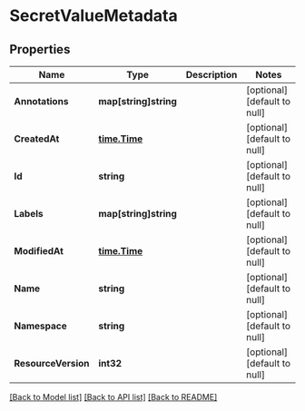 # SecretValueMetadata

## Properties
Name | Type | Description | Notes
------------ | ------------- | ------------- | -------------
**Annotations** | **map[string]string** |  | [optional] [default to null]
**CreatedAt** | [**time.Time**](time.Time.md) |  | [optional] [default to null]
**Id** | **string** |  | [optional] [default to null]
**Labels** | **map[string]string** |  | [optional] [default to null]
**ModifiedAt** | [**time.Time**](time.Time.md) |  | [optional] [default to null]
**Name** | **string** |  | [optional] [default to null]
**Namespace** | **string** |  | [optional] [default to null]
**ResourceVersion** | **int32** |  | [optional] [default to null]

[[Back to Model list]](../README.md#documentation-for-models) [[Back to API list]](../README.md#documentation-for-api-endpoints) [[Back to README]](../README.md)


